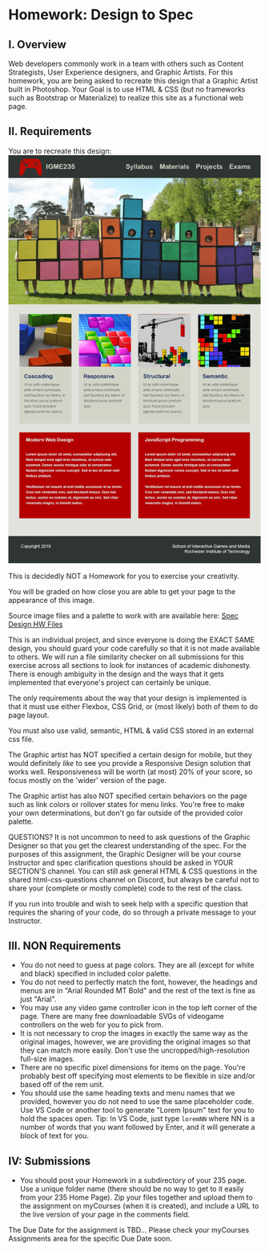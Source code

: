 # Homework: Design to Spec

## I. Overview
Web developers commonly work in a team with others such as Content Strategists, User Experience designers, and Graphic Artists.  For this homework, you are being asked to recreate this design that a Graphic Artist built in Photoshop.  Your Goal is to use HTML & CSS (but no frameworks such as Bootstrap or Materialize) to realize this site as a functional web page.

## II. Requirements
You are to recreate this design:
![Website Mockup](_images/designtospec.png)

This is decidedly NOT a Homework for you to exercise your creativity.

You will be graded on how close you are able to get your page to the appearance of this image.

Source image files and a palette to work with are available here: [Spec Design HW Files](specdesignhw.zip)

This is an individual project, and since everyone is doing the EXACT SAME design, you should guard your code carefully so that it is not made available to others.  We will run a file similarity checker on all submissions for this exercise across all sections to look for instances of academic dishonesty.  There is enough ambiguity in the design and the ways that it gets implemented that everyone's project can certainly be unique.

The only requirements about the way that your design is implemented is that it must use either Flexbox, CSS Grid, or (most likely) both of them to do page layout.

You must also use valid, semantic, HTML & valid CSS stored in an external css file.

The Graphic artist has NOT specified a certain design for mobile, but they would definitely *like* to see you provide a Responsive Design solution that works well.  Responsiveness will be worth (at most) 20% of your score, so focus mostly on the 'wider' version of the page.

The Graphic artist has also NOT specified certain behaviors on the page such as link colors or rollover states for menu links.  You're free to make your own determinations, but don't go far outside of the provided color palette. 

QUESTIONS?  It is not uncommon to need to ask questions of the Graphic Designer so that you get the clearest understanding of the spec.  For the purposes of this assignment, the Graphic Designer will be your course Instructor and spec clarification questions should be asked in YOUR SECTION'S channel.  You can still ask general HTML & CSS questions in the shared html-css-questions channel on Discord, but always be careful not to share your (complete or mostly complete) code to the rest of the class.

If you run into trouble and wish to seek help with a specific question that requires the sharing of your code, do so through a private message to your Instructor.

## III. NON Requirements
- You do not need to guess at page colors.  They are all (except for white and black) specified in included color palette.  
- You do not need to perfectly match the font, however, the headings and menus are in "Arial Rounded MT Bold" and the rest of the text is fine as just "Arial".
- You may use any video game controller icon in the top left corner of the page.  There are many free downloadable SVGs of videogame controllers on the web for you to pick from.
- It is not necessary to crop the images in exactly the same way as the original images, however, we are providing the original images so that they can match more easily.  Don't use the uncropped/high-resolution full-size images.
- There are no specific pixel dimensions for items on the page.  You're probably best off specifying most elements to be flexible in size and/or based off of the rem unit.
- You should use the same heading texts and menu names that we provided, however you do not need to use the same placeholder code.  Use VS Code or another tool to generate "Lorem Ipsum" text for you to hold the spaces open.  Tip:  In VS Code, just type `loremNN` where NN is a number of words that you want followed by Enter, and it will generate a block of text for you.

## IV: Submissions
- You should post your Homework in a subdirectory of your 235 page.  Use a unique folder name (there should be no way to get to it easily from your 235 Home Page).  Zip your files together and upload them to the assignment on myCourses (when it is created), and include a URL to the live version of your page in the comments field.

The Due Date for the assignment is TBD... Please check your myCourses Assignments area for the specific Due Date soon.

